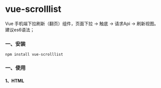 vue-scrolllist
==============

Vue 手机端下拉刷新（翻页）组件，页面下拉 -> 触底 -> 请求Api -> 刷新视图。建议es6语法；

### 一、安装
```ssh
npm install vue-scrolllist
```
### 一、使用

#### 1、HTML ####
